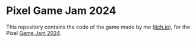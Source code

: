 # Pixel Game Jam 2024

This repository contains the code 
of the game made by me ([itch.io](https://menoukatatsumuri.itch.io/)),
for the Pixel [Game Jam 2024](https://itch.io/jam/-pixel-game-jam-2024).
